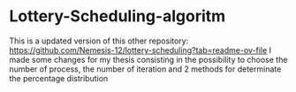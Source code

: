 # Lottery-Scheduling-algoritm

This is a updated version of this other repository: https://github.com/Nemesis-12/lottery-scheduling?tab=readme-ov-file
I made some changes for my thesis consisting in the possibility to choose the number of process, 
the number of iteration and 2 methods for determinate the percentage distribution
